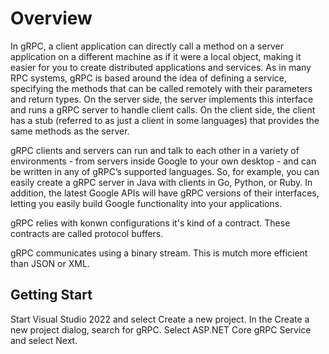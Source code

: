 ﻿# Overview
In gRPC, a client application can directly call a method on a server application on a different machine as if it were a local object, making it easier for you to create distributed applications and services. As in many RPC systems, gRPC is based around the idea of defining a service, specifying the methods that can be called remotely with their parameters and return types. On the server side, the server implements this interface and runs a gRPC server to handle client calls. On the client side, the client has a stub (referred to as just a client in some languages) that provides the same methods as the server.

gRPC clients and servers can run and talk to each other in a variety of environments - from servers inside Google to your own desktop - and can be written in any of gRPC’s supported languages. So, for example, you can easily create a gRPC server in Java with clients in Go, Python, or Ruby. In addition, the latest Google APIs will have gRPC versions of their interfaces, letting you easily build Google functionality into your applications.

gRPC relies with konwn configurations it's kind of a contract. These contracts are called protocol buffers.

gRPC communicates using a binary stream. This is mutch more efficient than JSON or XML.


## Getting Start

Start Visual Studio 2022 and select Create a new project.
In the Create a new project dialog, search for gRPC. Select ASP.NET Core gRPC Service and select Next.